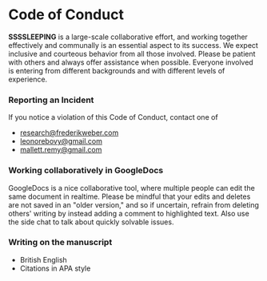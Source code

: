 # Code of Conduct

**SSSSLEEPING** is a large-scale collaborative effort, and working together effectively and communally is an essential aspect to its success. We expect inclusive and courteous behavior from all those involved. Please be patient with others and always offer assistance when possible. Everyone involved is entering from different backgrounds and with different levels of experience.

### Reporting an Incident
If you notice a violation of this Code of Conduct, contact one of
- research@frederikweber.com
- leonorebovy@gmail.com
- mallett.remy@gmail.com

### Working collaboratively in GoogleDocs
GoogleDocs is a nice collaborative tool, where multiple people can edit the same document in realtime. Please be mindful that your edits and deletes are not saved in an "older version," and so if uncertain, refrain from deleting others' writing by instead adding a comment to highlighted text. Also use the side chat to talk about quickly solvable issues.

### Writing on the manuscript
 - British English
 - Citations in APA style
